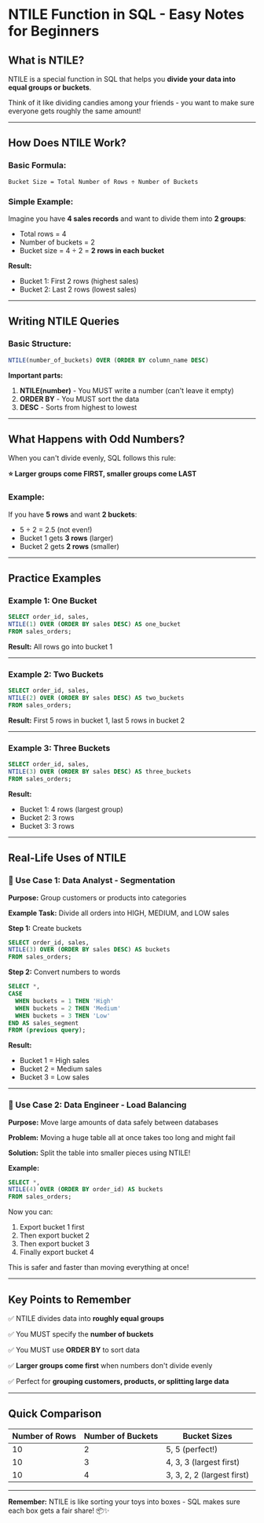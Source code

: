 # NTILE Function in SQL - Easy Notes for Beginners

## What is NTILE?

NTILE is a special function in SQL that helps you **divide your data into equal groups or buckets**.

Think of it like dividing candies among your friends - you want to make sure everyone gets roughly the same amount!

---

## How Does NTILE Work?

### Basic Formula:
```
Bucket Size = Total Number of Rows ÷ Number of Buckets
```

### Simple Example:

Imagine you have **4 sales records** and want to divide them into **2 groups**:

- Total rows = 4
- Number of buckets = 2
- Bucket size = 4 ÷ 2 = **2 rows in each bucket**

**Result:**
- Bucket 1: First 2 rows (highest sales)
- Bucket 2: Last 2 rows (lowest sales)

---

## Writing NTILE Queries

### Basic Structure:
```sql
NTILE(number_of_buckets) OVER (ORDER BY column_name DESC)
```

**Important parts:**
1. **NTILE(number)** - You MUST write a number (can't leave it empty)
2. **ORDER BY** - You MUST sort the data
3. **DESC** - Sorts from highest to lowest

---

## What Happens with Odd Numbers?

When you can't divide evenly, SQL follows this rule:

**⭐ Larger groups come FIRST, smaller groups come LAST**

### Example:
If you have **5 rows** and want **2 buckets**:
- 5 ÷ 2 = 2.5 (not even!)
- Bucket 1 gets **3 rows** (larger)
- Bucket 2 gets **2 rows** (smaller)

---

## Practice Examples

### Example 1: One Bucket
```sql
SELECT order_id, sales,
NTILE(1) OVER (ORDER BY sales DESC) AS one_bucket
FROM sales_orders;
```
**Result:** All rows go into bucket 1

---

### Example 2: Two Buckets
```sql
SELECT order_id, sales,
NTILE(2) OVER (ORDER BY sales DESC) AS two_buckets
FROM sales_orders;
```
**Result:** First 5 rows in bucket 1, last 5 rows in bucket 2

---

### Example 3: Three Buckets
```sql
SELECT order_id, sales,
NTILE(3) OVER (ORDER BY sales DESC) AS three_buckets
FROM sales_orders;
```
**Result:** 
- Bucket 1: 4 rows (largest group)
- Bucket 2: 3 rows
- Bucket 3: 3 rows

---

## Real-Life Uses of NTILE

### 🎯 Use Case 1: Data Analyst - Segmentation

**Purpose:** Group customers or products into categories

**Example Task:** Divide all orders into HIGH, MEDIUM, and LOW sales

**Step 1:** Create buckets
```sql
SELECT order_id, sales,
NTILE(3) OVER (ORDER BY sales DESC) AS buckets
FROM sales_orders;
```

**Step 2:** Convert numbers to words
```sql
SELECT *,
CASE 
  WHEN buckets = 1 THEN 'High'
  WHEN buckets = 2 THEN 'Medium'
  WHEN buckets = 3 THEN 'Low'
END AS sales_segment
FROM (previous query);
```

**Result:**
- Bucket 1 = High sales
- Bucket 2 = Medium sales
- Bucket 3 = Low sales

---

### 🎯 Use Case 2: Data Engineer - Load Balancing

**Purpose:** Move large amounts of data safely between databases

**Problem:** Moving a huge table all at once takes too long and might fail

**Solution:** Split the table into smaller pieces using NTILE!

**Example:**
```sql
SELECT *,
NTILE(4) OVER (ORDER BY order_id) AS buckets
FROM sales_orders;
```

Now you can:
1. Export bucket 1 first
2. Then export bucket 2
3. Then export bucket 3
4. Finally export bucket 4

This is safer and faster than moving everything at once!

---

## Key Points to Remember

✅ NTILE divides data into **roughly equal groups**

✅ You MUST specify the **number of buckets**

✅ You MUST use **ORDER BY** to sort data

✅ **Larger groups come first** when numbers don't divide evenly

✅ Perfect for **grouping customers, products, or splitting large data**

---

## Quick Comparison

| Number of Rows | Number of Buckets | Bucket Sizes |
|----------------|-------------------|--------------|
| 10 | 2 | 5, 5 (perfect!) |
| 10 | 3 | 4, 3, 3 (largest first) |
| 10 | 4 | 3, 3, 2, 2 (largest first) |

---

**Remember:** NTILE is like sorting your toys into boxes - SQL makes sure each box gets a fair share! 📦✨
